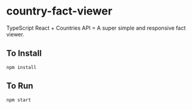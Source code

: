 # country-fact-viewer
TypeScript React + Countries API = A super simple and responsive fact viewer.

## To Install
    npm install

## To Run
    npm start